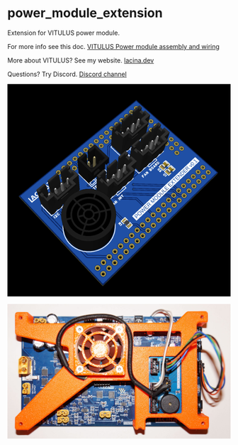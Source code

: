 # power_module_extension

 Extension for VITULUS power module.

 For more info see this doc. 
 [VITULUS Power module assembly and wiring](https://docs.google.com/document/d/1gbUeb38EpmrZyLzsyhS_GtbKjz4Z-vhWeXakbzIWZlc/edit?usp=sharing)

 More about VITULUS? See my website.
 [lacina.dev](https://lacina.dev)

 Questions? Try Discord.
 [Discord channel](https://discord.gg/YqeNV5hEVN)

![alt](pwrModExt3D.png)


![alt](DSC03553.JPG)